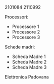2101084 2110992

Processori:
- Processore 1
- Processore 2
- Processore 3

Schede madri:
- Scheda Madre 1
- Scheda Madre 2
- Scheda Madre 3

Elettronica Padovana

